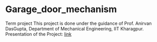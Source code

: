 # Garage_door_mechanism
Term project
This project is done under the guidance of Prof. Anirvan DasGupta, Department of Mechanical Engineering, IIT Kharagpur.
Presentation of the Project: [link](https://youtu.be/zphGylBGgSM)
